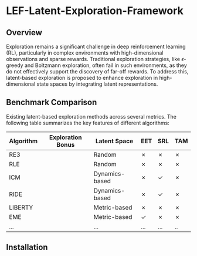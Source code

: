 # LEF-Latent-Exploration-Framework

## Overview

Exploration remains a significant challenge in deep reinforcement learning (RL), particularly in complex environments with high-dimensional observations and sparse rewards. Traditional exploration strategies, like $\epsilon$-greedy and Boltzmann exploration, often fail in such environments, as they do not effectively support the discovery of far-off rewards. To address this, latent-based exploration is proposed to enhance exploration in high-dimensional state spaces by integrating latent representations. 


## Benchmark Comparison

Existing latent-based exploration methods across several metrics. The following table summarizes the key features of different algorithms:

| Algorithm       | Exploration Bonus                                     | Latent Space   | EET | SRL | TAM |
|-----------------|-------------------------------------------------------|----------------|-----|-----|-----|
| RE3             |     | Random         | ✗   | ✗   | ✗   |
| RLE             |                | Random         | ✗   | ✗   | ✗   |
| ICM             |  | Dynamics-based | ✗   | ✓   | ✗   |
| RIDE            | | Dynamics-based | ✗   | ✓   | ✗   |
| LIBERTY         |        | Metric-based   | ✗   | ✗   | ✗   |
| EME             |  | Metric-based   | ✓   | ✗   | ✗   |
| ... |   | ... | ...   | ...   | ..  |



## Installation
 

